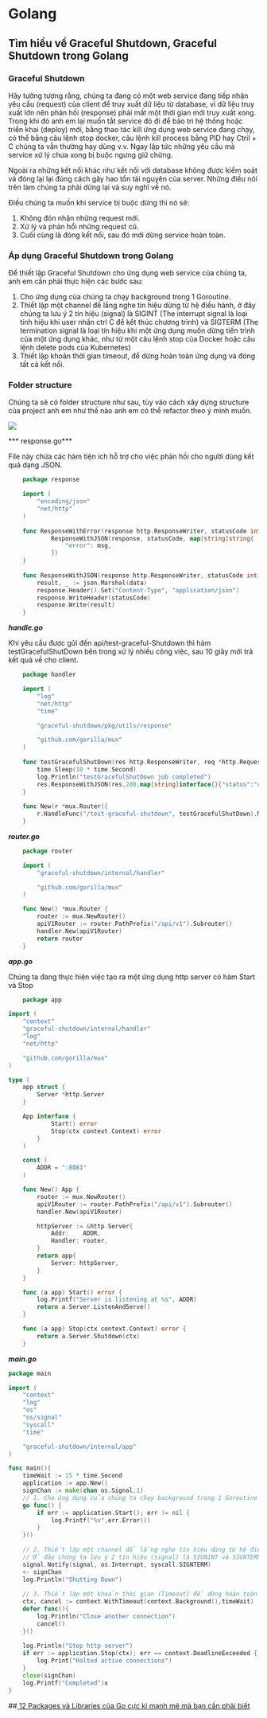 # Golang

## Tìm hiểu về Graceful Shutdown, Graceful Shutdown trong Golang

### Graceful Shutdown

Hãy tưởng tượng rằng, chúng ta đang có một web service đang tiếp nhận yêu cầu (request) của client để truy xuất dữ liệu từ database, vì dữ liệu truy xuất lớn nên phản hồi (response) phải mất một thời gian mới  truy xuất xong. Trong khi đó anh em lại muốn tắt service đó đi để bảo trì hệ thống hoặc triển khai (deploy) mới, bằng thao tác kill ứng dụng web service đang chạy, có thể bằng câu lệnh stop docker, câu lệnh kill process bằng PID hay Ctril + C chúng ta vẫn thường hay dùng v.v. Ngay lập tức những yêu cầu mà service xử lý chưa xong bị buộc ngưng giữ chừng.

Ngoài ra những kết nối khác như kết nối với database không được kiểm soát và đóng lại lại đúng cách gây hao tổn tài nguyên của server. Những điều nói trên làm chúng ta phải dừng lại và suy nghĩ về nó.

Điều chúng ta muốn khi service bị buộc dừng thì nó sẽ:
 1. Không đón nhận những request mới.
 2. Xử lý và phản hổi những request cũ.
 3. Cuối cùng là đóng kết nối, sau đó mới dừng service hoàn toàn.

### Áp dụng Graceful Shutdown trong Golang

Để thiết lập Graceful Shutdown cho ứng dụng web service của chúng ta, anh em cần phải thực hiện các bước sau:
 1. Cho ứng dụng của chúng ta chạy background trong 1 Goroutine.
 2. Thiết lập một channel để lắng nghe tín hiệu dừng từ hệ điều hành, ở đây chúng ta lưu ý 2 tín hiệu (signal) là SIGINT (The interrupt signal là loại tính hiệu khi user nhấn ctrl C để kết thúc chương trình) và SIGTERM (The termination signal là loại tín hiệu khi một ứng dụng muốn dừng tiến trình của một ứng dụng khác, như từ một câu lệnh stop của Docker hoặc câu lệnh delete pods của Kubernetes)
 3. Thiết lập khoản thời gian timeout, để dừng hoàn toàn ứng dụng và đóng tất cả kết nối.
 
 ### Folder structure
 
 Chúng ta sẽ có folder structure như sau, tùy vào cách xây dựng structure của project anh em như thế nào anh em có thể refactor theo ý mình muốn.
 
 ![](https://lh5.googleusercontent.com/apcVHp1mjD2Uc8wagrPJacLYTDP4RgqjgW-NVvEz0a4MDJGIOWarioRiP-0BZ3EgR3hEQRuVTWCqcNWn-Nmd5brHyjpaDYwYtBxd5Qtf4XhnTdzAe0D973zId408AOuDczBomQmZ)
 
*** response.go***

File này chứa các hàm tiện ích hỗ trợ cho việc phản hồi cho người dùng kết quả dạng JSON.

```go
	package response

	import (
		"encoding/json"
		"net/http"
	)
	
	func ResponseWithError(response http.ResponseWriter, statusCode int, msg string){
			ResponseWithJSON(response, statusCode, map[string]string{
				"error": msg,
			})
	}
	
	func ResponseWithJSON(response http.ResponseWriter, statusCode int, data interface{}{
		result, _ := json.Marshal(data)
		response.Header().Set("Content-Type", "application/json")
		response.WriteHeader(statusCode)
		response.Write(result)
	}
```

***handle.go***

Khi yêu cầu được gửi đến api/test-graceful-Shutdown thì hàm testGracefulShutDown bên trong  xử lý nhiều công việc, sau 10 giây mới trả kết quả về cho client.

```go
	package handler

	import (
		"log"
		"net/http"
		"time"

		"graceful-shutdown/pkg/utils/response"

		"github.com/gorilla/mux"
	)
	
	func testGracefulShutDown(res http.ResponseWriter, req *http.Request){
		time.Sleep(10 * time.Second)
		log.Println("testGracefulShutDown job completed")
		res.ResponseWithJSON(res,200,map[string]interface{}{"status":"completed"})
	}
	
	func New(r *mux.Router){
		r.HandleFunc("/test-graceful-shutdown", testGracefulShutDown).Methods(http.MethodGet)
	}
```

***router.go***

```go
	package router

	import (
		"graceful-shutdown/internal/handler"

		"github.com/gorilla/mux"
	)

	func New() *mux.Router {
		router := mux.NewRouter()
		apiV1Router := router.PathPrefix("/api/v1").Subrouter()
		handler.New(apiV1Router)
		return router
	}
```

***app.go***

Chúng ta đang thực hiện việc tạo ra một ứng dụng http server có hàm Start và Stop

```go
	package app

import (
	"context"
	"graceful-shutdown/internal/handler"
	"log"
	"net/http"

	"github.com/gorilla/mux"
)

type (
	app struct {
		Server *http.Server
	}

	App interface {
			Start() error
			Stop(ctx context.Context) error
		}
	)

	const (
		ADDR = ":8081"
	)

	func New() App {
		router := mux.NewRouter()
		apiV1Router := router.PathPrefix("/api/v1").Subrouter()
		handler.New(apiV1Router)

		httpServer := &http.Server{
			Addr:    ADDR,
			Handler: router,
		}
		return app{
			Server: httpServer,
		}
	}

	func (a app) Start() error {
		log.Printf("Server is listening at %s", ADDR)
		return a.Server.ListenAndServe()
	}

	func (a app) Stop(ctx context.Context) error {
		return a.Server.Shutdown(ctx)
	}
```

***main.go***

```go
package main

import (
	"context"
	"log"
	"os"
	"os/signal"
	"syscall"
	"time"

	"graceful-shutdown/internal/app"
)

func main(){
	timeWait := 15 * time.Second
	application := app.New()
	signChan := make(chan os.Signal,1)
	// 1. Cho ứng dụng của chúng ta chạy background trong 1 Goroutine
	go func() {
		if err := application.Start(); err != nil {
			log.Printf("%v",err.Error())
		}
	}()
	
	// 2. Thiết lập một channel để lắng nghe tín hiệu dừng từ hệ điều hành,
	// Ở đây chúng ta lưu ý 2 tín hiệu (signal) là SIGNINT và SIGNTERM
	signal.Notify(signal, os.Interrupt, syscall.SIGNTERM)
	<- signChan
	log.Println("Shutting Down")
	
	// 3. Thiết lập một khoản thời gian (Timeout) để dừng hoàn toàn ứng dụng và đóng tất cả kết nối.
	ctx, cancel := context.WithTimeout(context.Background(),timeWait)
	defer func(){
		log.Println("Close another connection")
		cancel()
	}()
	
	log.Println("Stop http server")
	if err := application.Stop(ctx); err == context.DeadlineExceeded {
		log.Print("Halted active connections")
	}
	close(signChan)
	log.Printf("Completed")x
}
```

##[ 12 Packages và Libraries của Go cực kì mạnh mẽ mà bạn cần phải biết](https://topdev.vn/blog/12-packages-va-libraries-cua-go-cuc-ki-manh-me-ma-ban-can-phai-biet " 12 Packages và Libraries của Go cực kì mạnh mẽ mà bạn cần phải biết")


